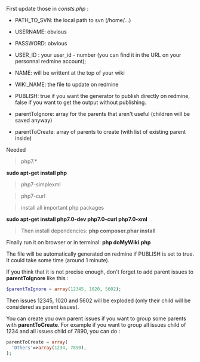 First update those in *consts.php* :

- PATH_TO_SVN: the local path to svn (/home/...)
- USERNAME: obvious
- PASSWORD: obvious
- USER_ID : your user_id - number (you can find it in the URL on your personnal redmine account);
- NAME: will be writtent at the top of your wiki
- WIKI_NAME: the file to update on redmine
- PUBLISH: true if you want the generator to publish directly on redmine, false if you want to get the output without publishing.

- parentToIgnore: array for the parents that aren't useful (children will be saved anyway)
- parentToCreate: array of parents to create (with list of existing parent inside)

Needed
> php7.*

**sudo apt-get install php**

> php7-simplexml

> php7-curl

> install all important php packages

**sudo apt-get install php7.0-dev php7.0-curl php7.0-xml**

>Then install dependencies:
**php composer.phar install**

Finally run it on browser or in terminal:
**php doMyWiki.php**

The file will be automatically generated on redmine if PUBLISH is set to true. It could take some time (around 1 minute).

If you think that it is not precise enough, don't forget to add parent issues to **parentToIgnore** like this :
```php
$parentToIgnore = array(12345, 1020, 5602);
```
Then issues 12345, 1020 and 5602 will be exploded (only their child will be considered as parent issues).

You can create you own parent issues if you want to group some parents with **parentToCreate**. For example if you want to group all issues child of 1234 and all issues child of 7890, you can do :
``` php
parentToCreate = array(
  'Others'=>array(1234, 7890),
);
```
